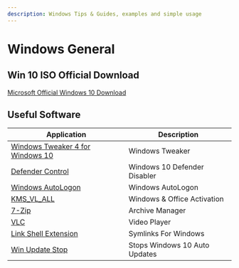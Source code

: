 ```yaml
---
description: Windows Tips & Guides, examples and simple usage
---
```


# Windows General

## Win 10 ISO Official Download

[Microsoft Official Windows 10 Download](https://www.microsoft.com/en-us/software-download/windows10ISO)

## Useful Software
| Application                                                                                              | Description                   |
|----------------------------------------------------------------------------------------------------------|-------------------------------|
| [Windows Tweaker 4 for Windows 10](https://www.thewindowsclub.com/ultimate-windows-tweaker-4-windows-10) | Windows Tweaker               |
| [Defender Control](https://www.sordum.org/9480/defender-control-v1-3/)                                   | Windows 10 Defender Disabler  |
| [Windows AutoLogon](https://download.sysinternals.com/files/AutoLogon.zip)                               | Windows AutoLogon             |
| [KMS_VL_ALL](https://github.com/lixuy/KMS_VL_ALL)                                                        | Windows & Office Activation   |
| [7-Zip](https://www.7-zip.org/download.html)                                                             | Archive Manager               |
| [VLC](https://www.videolan.org/vlc/index.html)                                                           | Video Player                  |
| [Link Shell Extension](http://schinagl.priv.at/nt/hardlinkshellext/linkshellextension.html)              | Symlinks For Windows          |
| [Win Update Stop](http://schinagl.priv.at/nt/hardlinkshellext/linkshellextension.html)                   | Stops Windows 10 Auto Updates |
